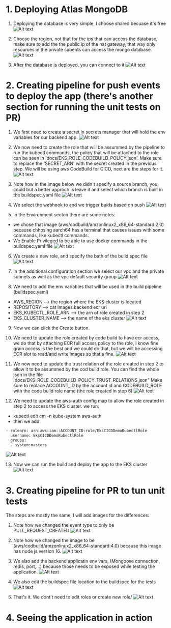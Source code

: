 # 1. Deploying Atlas MongoDB

1. Deploying the database is very simple, I choose shared becuase it's free
![Alt text](./docs/mongo_1.png?raw=true "Architecture")

2. Choose the region, not that for the ips that can access the database, make sure
to add the the public ip of the nat gateway, that way only resources in the private
subents can access the mongo database.
![Alt text](./docs/mongo_2.png?raw=true "Architecture")

3. After the database is deployed, you can connect to it
![Alt text](./docs/mongo_3.png?raw=true "Architecture")


# 2. Creating pipeline for push events to deploy the app (there's another section for running the unit tests on PR)

1. We first need to create a secret in secrets manager that will hold the env variables for our backend app.
![Alt text](./docs/secret_new.png?raw=true "Architecture")

2. We now need to create the role that will be assummed by the pipeline to run the kubectl commands, the policy
that will be attached to the role can be seen in 'docs/EKS_ROLE_CODEBUILD_POLICY.json'. Make sure to replace the 'SECRET_ARN' 
with the secret created in the previous step. We will be using aws CodeBuild for CICD, next are the steps for it.
![Alt text](./docs/cicdRole.png?raw=true "Architecture")

4. Note how in the image below we didn't specify a source branch, you could
but a better approch is leave it and select which branch is built in the buildspec.yaml file
![Alt text](./docs/push_1.png?raw=true "Architecture")

4. We select the webhook to and we trigger buids based on push
![Alt text](./docs/push_2.png?raw=true "Architecture")

5. In the Environment secton there are some notes:
- we chose that image (aws/codbuild/amzonlinux2_x86_64-standard:2.0) because chhosing 
  aarch64 has a terminal that causes issues with some commands, like kubectl commands.
- We Enable Privileged to be able to use docker commands in the buildspec.yaml file
![Alt text](./docs/push_3.png?raw=true "Architecture")

6. We create a new role, and specify the bath of the build spec file
![Alt text](./docs/push_4.png?raw=true "Architecture")

7. In the additional configuration section we select our vpc and the private subnets as well as the vpc default security group
![Alt text](./docs/push_5.png?raw=true "Architecture") 

8. We need to add the env variables that will be used in the build pipeline (buildspec.yaml)
- AWS_REGION  --> the region where the EKS cluster is located
- REPOSITORY  --> cat images backend ecr uri
- EKS_KUBECTL_ROLE_ARN --> the arn of role created in step 2
- EKS_CLUSTER_NAME  --> the name of the eks cluster
![Alt text](./docs/pipeline_env_new.png?raw=true "Architecture") 

9. Now we can click the Create button. 

10. We need to update the role created by code build to have ecr access, we do that by attaching ECR full access policy to the
   role, I know fine grain access is the best and we could do that, but we will be accessing ECR alot to read/and write images
   so that's fine.
![Alt text](./docs/push_6.png?raw=true "Architecture")

11. We now need to update the trust relation of the role created in step 2 to allow it to be assummed by
the cod build role. You can find the whole json in the file 'docs/EKS_ROLE_CODEBUILD_POLICY_TRUST_RELATIONS.json"
Make sure to replace ACCOUNT_ID by the account id and CODEBUILD_ROLE with the code build role name (the role created in step 6)
![Alt text](./docs/trust_relation.png?raw=true "Architecture")

12. We need to update the aws-auth config map to allow the role created in step 2 to access the EKS cluster. we run:
- kubectl edit cm -n kube-system aws-auth
- then we add:
```bash
- rolearn: arn:aws:iam::ACCOUNT_ID:role/EksCICDDemoKubectlRole
  username: EksCICDDemoKubectlRole
  groups:
  - system:masters
```
![Alt text](./docs/aws_auth.png?raw=true "Architecture")

13. Now we can run the build and deploy the app to the EKS cluster
![Alt text](./docs/pipeline_finished_new.png?raw=true "Architecture")

# 3. Creating pipeline for PR to tun unit tests
The steps are mostly the same, I will add images for the differences:

1. Note how we changed the event type to only be PULL_REQUEST_CREATED
![Alt text](./docs/pr_1.png?raw=true "Architecture")

2. Note how we changed the image to be (aws/codbuild/amzonlinux2_x86_64-standard:4.0) because this image 
   has node js version 16.
![Alt text](./docs/pr_2.png?raw=true "Architecture")

3. We also add the backend applicatin env vars, (Mongoose connection, redis, port,...) because those 
   needs to be exposed while testing the application.
![Alt text](./docs/pr_3.png?raw=true "Architecture")

4. We also edit the buildspec file location to the buildspec for the tests
![Alt text](./docs/pr_4.png?raw=true "Architecture")

5. That's it. We dont't need to edit roles or create new role/
![Alt text](./docs/pr_5.png?raw=true "Architecture")

# 4. Seeing the application in action